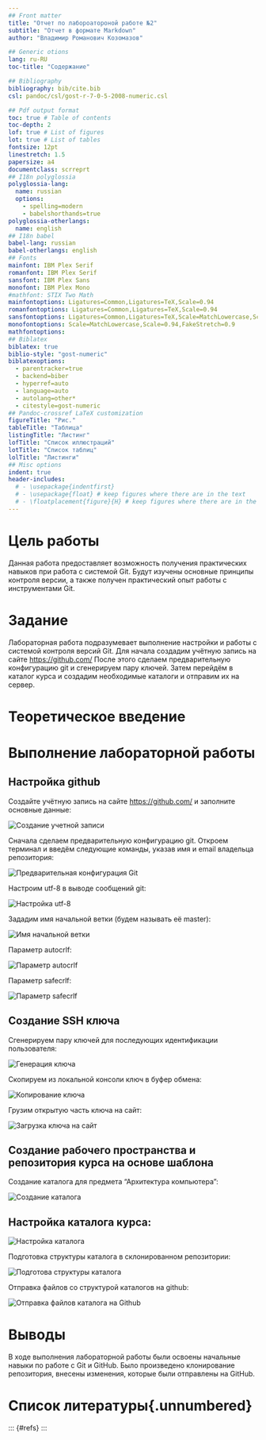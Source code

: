 ```yaml
---
## Front matter
title: "Отчет по лабороатороной работе №2"
subtitle: "Отчет в формате Markdown"
author: "Владимир Романович Козомазов"

## Generic otions
lang: ru-RU
toc-title: "Содержание"

## Bibliography
bibliography: bib/cite.bib
csl: pandoc/csl/gost-r-7-0-5-2008-numeric.csl

## Pdf output format
toc: true # Table of contents
toc-depth: 2
lof: true # List of figures
lot: true # List of tables
fontsize: 12pt
linestretch: 1.5
papersize: a4
documentclass: scrreprt
## I18n polyglossia
polyglossia-lang:
  name: russian
  options:
	- spelling=modern
	- babelshorthands=true
polyglossia-otherlangs:
  name: english
## I18n babel
babel-lang: russian
babel-otherlangs: english
## Fonts
mainfont: IBM Plex Serif
romanfont: IBM Plex Serif
sansfont: IBM Plex Sans
monofont: IBM Plex Mono
#mathfont: STIX Two Math
mainfontoptions: Ligatures=Common,Ligatures=TeX,Scale=0.94
romanfontoptions: Ligatures=Common,Ligatures=TeX,Scale=0.94
sansfontoptions: Ligatures=Common,Ligatures=TeX,Scale=MatchLowercase,Scale=0.94
monofontoptions: Scale=MatchLowercase,Scale=0.94,FakeStretch=0.9
mathfontoptions:
## Biblatex
biblatex: true
biblio-style: "gost-numeric"
biblatexoptions:
  - parentracker=true
  - backend=biber
  - hyperref=auto
  - language=auto
  - autolang=other*
  - citestyle=gost-numeric
## Pandoc-crossref LaTeX customization
figureTitle: "Рис."
tableTitle: "Таблица"
listingTitle: "Листинг"
lofTitle: "Список иллюстраций"
lotTitle: "Список таблиц"
lolTitle: "Листинги"
## Misc options
indent: true
header-includes:
  # - \usepackage{indentfirst}
  # - \usepackage{float} # keep figures where there are in the text
  # - \floatplacement{figure}{H} # keep figures where there are in the text
---
```


# Цель работы

Данная работа предоставляет возможность получения практических навыков при работа с системой Git. Будут изучены основные принципы контроля версии, а также получен практический опыт работы с инструментами Git.

# Задание

Лабораторная работа подразумевает выполнение настройки и работы с системой контроля версий Git. Для начала создадим учётную запись на сайте https://github.com/ После этого сделаем предварительную конфигурацию git и сгенерируем пару ключей. Затем перейдём в каталог курса и создадим необходимые каталоги и отправим их на сервер.

# Теоретическое введение

# Выполнение лабораторной работы

## Настройка github
Создайте учётную запись на сайте https://github.com/ и заполните основные данные:

![Создание учетной записи](image/image01.png)

Сначала сделаем предварительную конфигурацию git. Откроем терминал и введём
следующие команды, указав имя и email владельца репозитория:

![Предварительная конфигурация Git](image/image02.png)

Настроим utf-8 в выводе сообщений git:

![Настройка utf-8](image/image03.png)

Зададим имя начальной ветки (будем называть её master):

![Имя начальной ветки](image/image04.png)

Параметр autocrlf:

![Параметр autocrlf](image/image05.png)

Параметр safecrlf:

![Параметр safecrlf](image/image06.png)

## Создание SSH ключа
Сгенерируем пару ключей для последующих идентификации пользователя:

![Генерация ключа](image/image07.png)

Скопируем из локальной консоли ключ в буфер обмена:

![Копирование ключа](image/image08.png)

Грузим открытую часть ключа на сайт:

![Загрузка ключа на сайт](image/image09.png)

## Создание рабочего пространства и репозитория курса на основе шаблона
Создание каталога для предмета “Архитектура компьютера”:

![Создание каталога](image/image10.png)

## Настройка каталога курса:

![Настройка каталога](image/image11.png)

Подготовка структуры каталога в склонированном репозитории:

![Подготова структуры каталога](image/image12.png)

Отправка файлов со структурой каталогов на github:

![Отправка файлов каталога на Github](image/image13.png)

# Выводы

В ходе выполнения лабораторной работы были освоены начальные навыки по работе с Git и GitHub. Было
произведено клонирование репозитория, внесены изменения, которые были отправлены на GitHub.

# Список литературы{.unnumbered}

::: {#refs}
:::
